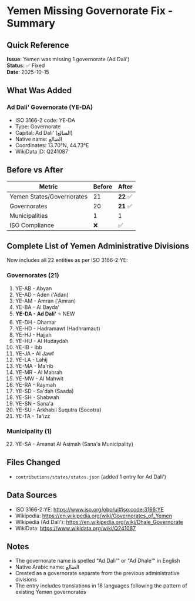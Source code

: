# Yemen Missing Governorate Fix - Summary

## Quick Reference

**Issue**: Yemen was missing 1 governorate (Ad Dali')  
**Status**: ✅ Fixed  
**Date**: 2025-10-15  

## What Was Added

### Ad Dali' Governorate (YE-DA)
- ISO 3166-2 code: YE-DA
- Type: Governorate
- Capital: Ad Dali' (الضالع)
- Native name: الضالع
- Coordinates: 13.70°N, 44.73°E
- WikiData ID: Q241087

## Before vs After

| Metric | Before | After |
|--------|--------|-------|
| Yemen States/Governorates | 21 | **22** ✅ |
| Governorates | 20 | **21** ✅ |
| Municipalities | 1 | 1 |
| ISO Compliance | ❌ | ✅ |

## Complete List of Yemen Administrative Divisions

Now includes all 22 entities as per ISO 3166-2:YE:

### Governorates (21)
1. YE-AB - Abyan
2. YE-AD - Aden ('Adan)
3. YE-AM - Amran ('Amran)
4. YE-BA - Al Bayda'
5. **YE-DA - Ad Dali'** ⭐ NEW
6. YE-DH - Dhamar
7. YE-HD - Hadramawt (Hadhramaut)
8. YE-HJ - Hajjah
9. YE-HU - Al Hudaydah
10. YE-IB - Ibb
11. YE-JA - Al Jawf
12. YE-LA - Lahij
13. YE-MA - Ma'rib
14. YE-MR - Al Mahrah
15. YE-MW - Al Mahwit
16. YE-RA - Raymah
17. YE-SD - Sa'dah (Saada)
18. YE-SH - Shabwah
19. YE-SN - Sana'a
20. YE-SU - Arkhabil Suqutra (Socotra)
21. YE-TA - Ta'izz

### Municipality (1)
22. YE-SA - Amanat Al Asimah (Sana'a Municipality)

## Files Changed
- `contributions/states/states.json` (added 1 entry for Ad Dali')

## Data Sources
- ISO 3166-2:YE: https://www.iso.org/obp/ui#iso:code:3166:YE
- Wikipedia: https://en.wikipedia.org/wiki/Governorates_of_Yemen
- Wikipedia (Ad Dali'): https://en.wikipedia.org/wiki/Dhale_Governorate
- WikiData: https://www.wikidata.org/wiki/Q241087

## Notes
- The governorate name is spelled "Ad Dali'" or "Ad Dhale'" in English
- Native Arabic name: الضالع
- Created as a governorate separate from the previous administrative divisions
- The entry includes translations in 18 languages following the pattern of existing Yemen governorates
